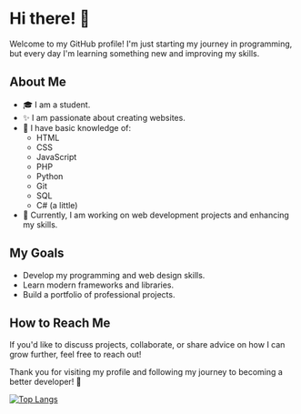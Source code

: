 # Hi there! 👋

Welcome to my GitHub profile! 
I'm just starting my journey in programming, but every day I'm learning something new and improving my skills. 

## About Me
- 🎓 I am a student.
- ✨ I am passionate about creating websites.
- 🔧 I have basic knowledge of:
  - HTML
  - CSS
  - JavaScript
  - PHP
  - Python
  - Git
  - SQL
  - C# (a little)
- 🔄 Currently, I am working on web development projects and enhancing my skills.

## My Goals
- Develop my programming and web design skills.
- Learn modern frameworks and libraries.
- Build a portfolio of professional projects.

## How to Reach Me
If you'd like to discuss projects, collaborate, or share advice on how I can grow further, feel free to reach out! 

Thank you for visiting my profile and following my journey to becoming a better developer! 🌟

[![Top Langs](https://github-readme-stats.vercel.app/api/top-langs/?username=giblecdg)](https://github.com/anuraghazra/github-readme-stats)
